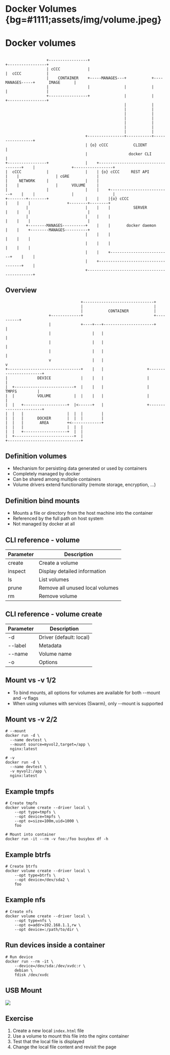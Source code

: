 # Docker Volumes {bg=#1111;assets/img/volume.jpeg}

# Docker volumes

##
```render_ditaa
                  +-----------------+                                            +-----------------+
                  | cCCC            |                                            |  cCCC           |
                  |    CONTAINER    +-----MANAGES---+           +----MANAGES-----+      IMAGE      |
                  |                 |               |           |                |                 |
                  +-----------------+               |           |                +-----------------+
                                                    |           |
                                                    |           |
                                                    |           |
                                                    |           |
                                                    |           |
                                                    |           |
                                                    |           |
                                   +----------------+-----------+-----------------+
                                   | {o} cCCC           CLIENT                    |
                                   |                  docker CLI                  |
+-----------------+                |    +------------------------------------+    |                +-----------------+
|  cCCC           |                |    | {o} cCCC     REST API              |    |                | cGRE            |
|     NETWORK     |                |    |                                    |    |                |      VOLUME     |
|                 |                |    |    +--------------------------+    |    |                |                 |
+--------+--------+                |    |    |{o} cCCC                  |    |    |                +--------+--------+
         |                         |    |    |          SERVER          |    |    |                         |
         |                         |    |    |                          |    |    |                         |
         +--------MANAGES----------+    |    |       docker daemon      |    |    +--------MANAGES----------+
                                   |    |    |                          |    |    |
                                   |    |    |                          |    |    |
                                   |    |    +--------------------------+    |    |
                                   |    +------------------------------------+    |
                                   +----------------------------------------------+

```

## Overview

```render_ditaa
                                 +-------------------------------+
                                 |                               |
                                 |           CONTAINER           |
                   +-------------+                               +----------+
                   |             +----+---+----------------------+          |
                   |                  |   |                                 |
                   |                  |   |                                 |
                   |                  |   |                                 |
                   v                  |   |                                 v
+--------------------------------+    |   |                   +-----------------------+
|             DEVICE             |    |   |                   |                       |
|  +--------------------------+  |    |   |                   |         TMPFS         |
|  |          VOLUME          |  |    |   |                   |                       |
|  |   +-------------------+  |<------+   |                   +-----------------------+
|  |   |                   |  |  |        |                   
|  |   |      DOCKER       |  |  |        |
|  |   |       AREA        +<-------------+
|  |   |                   |  |  |
|  |   +-------------------+  |  |
|  +--------------------------+  |
+--------------------------------+
```

## Definition volumes

- Mechanism for persisting data generated or used by containers
- Completely managed by docker
- Can be shared among multiple containers
- Volume drivers extend functionality (remote storage, encryption, ...)

## Definition bind mounts

- Mounts a file or directory from the host machine into the container
- Referenced by the full path on host system
- Not managed by docker at all 

## CLI reference - volume

Parameter | Description
------------ | -------------
create | Create a volume
inspect | Display detailed information
ls | List volumes
prune | Remove all unused local volumes
rm | Remove volume

## CLI reference - volume create

Parameter | Description
------------ | -------------
-d | Driver (default: local)
--label | Metadata
--name | Volume name
-o | Options

## Mount vs -v 1/2

- To bind mounts, all options for volumes are available for both --mount and -v flags
- When using volumes with services (Swarm), only --mount is supported

## Mount vs -v 2/2

```
# --mount
docker run -d \
  --name devtest \
  --mount source=myvol2,target=/app \
  nginx:latest

# -v
docker run -d \
  --name devtest \
  -v myvol2:/app \
  nginx:latest
```

## Example tmpfs 

```
# Create tmpfs
docker volume create --driver local \
    --opt type=tmpfs \
    --opt device=tmpfs \
    --opt o=size=100m,uid=1000 \
    foo

# Mount into container
docker run -it --rm -v foo:/foo busybox df -h
```

## Example btrfs 

```
# Create btrfs
docker volume create --driver local \
    --opt type=btrfs \
    --opt device=/dev/sda2 \
    foo
```
## Example nfs 

```
# Create nfs
docker volume create --driver local \
    --opt type=nfs \
    --opt o=addr=192.168.1.1,rw \
    --opt device=:/path/to/dir \
```

## Run devices inside a container 

```
# Run device
docker run --rm -it \
    --device=/dev/sda:/dev/xvdc:r \
    debian \
    fdisk /dev/xvdc
```

## USB Mount

![](assets/img/usb.png)

## Exercise

1. Create a new local `index.html` file
2. Use a volume to mount this file into the nginx container
3. Test that the local file is displayed
4. Change the local file content and revisit the page
